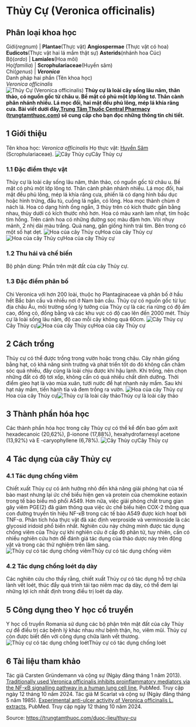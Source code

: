 # Thủy Cự (Veronica officinalis)

Phân loại khoa học  
---  
Giới(_regnum_) |  **Plantae**(Thực vật) **Angiospermae** (Thực vật có hoa) **Eudicots**(Thực vật hai lá mầm thật sự) **Asterids**(nhánh hoa Cúc)  
Bộ(_ordo_) | **Lamiales**(Hoa môi)  
Họ(_familia_) | **Scrophulariaceae**(Huyền sâm)  
Chi(_genus_) | **_Veronica_**  
Danh pháp hai phần (Tên khoa học)  
_Veronica officinalis_  
![Thủy Cự \(Veronica officinalis\)](https://trungtamthuoc.com/images/others/thuy-cu-1856.jpg)
**Thủy cự là loài cây sống lâu năm, thân thảo, có nguồn gốc từ châu u. Bề mặt có phủ một lớp lông tơ. Thân cành phân nhánh nhiều. Lá mọc đối, hai mặt đều phủ lông, mép lá khía răng cưa. Bài viết dưới đây,[Trung Tâm Thuốc Central Pharmacy](https://trungtamthuoc.com/ "Trung Tâm Thuốc Central Pharmacy") ([trungtamthuoc.com](https://trungtamthuoc.com/ "trungtamthuoc.com")) sẽ cung cấp cho bạn đọc những thông tin chi tiết.**
##  1 Giới thiệu
Tên khoa học: _Veronica officinalis_
Họ thực vật: [Huyền Sâm](https://trungtamthuoc.com/hoat-chat/huyen-sam "Huyền Sâm") (Scrophulariaceae).
![Cây Thủy cự](https://trungtamthuoc.com/images/item/thuy-cu-0.jpg)Cây Thủy cự
### 1.1 Đặc điểm thực vật
Thủy cự là loài cây sống lâu năm, thân thảo, có nguồn gốc từ châu u. Bề mặt có phủ một lớp lông tơ. Thân cành phân nhánh nhiều.
Lá mọc đối, hai mặt đều phủ lông, mép lá khía răng cưa, phiến lá có dạng hình bầu dục hoặc hình trứng, đầu tù, cuống lá ngắn, có lông.
Hoa mọc thành chùm ở nách lá. Hoa có dạng hình ống ngắn, 3 thùy trên có kích thước gần bằng nhau, thùy dưới có kích thước nhỏ hơn. Hoa có màu xanh lam nhạt, tím hoặc tím hồng. Trên cánh hoa có những đường sọc màu đậm hơn. Vòi nhụy mảnh, 2 nhị dài màu trắng.
Quả nang, gần giống hình trái tim. Bên trong có một số hạt dẹt.
![Hoa của cây Thủy cự](https://trungtamthuoc.com/images/item/thuy-cu-7.jpg)Hoa của cây Thủy cự![Hoa của cây Thủy cự](https://trungtamthuoc.com/images/item/thuy-cu-1.jpg)Hoa của cây Thủy cự
### 1.2 Thu hái và chế biến
Bộ phận dùng: Phần trên mặt đất của cây Thủy cự.
### 1.3 Đặc điểm phân bố
Chi Veronica với hơn 200 loài, thuộc họ Plantaginaceae và phân bố ở hầu hết Bắc bán cầu và nhiều nơi ở Nam bán cầu.
Thủy cự có nguồn gốc từ lục địa châu Âu, môi trường sống lý tưởng của Thủy cự là các rìa rừng có độ ẩm cao, đồng cỏ, đồng bằng và các khu vực có độ cao lên đến 2000 mét. Thủy cự là loài sống lâu năm, độ cao mỗi cây không quá 60cm.
![Cây Thủy cự](https://trungtamthuoc.com/images/item/thuy-cu-8.jpg)Cây Thủy cự![Hoa của cây Thủy cự](https://trungtamthuoc.com/images/item/thuy-cu-2.jpg)Hoa của cây Thủy cự
##  2 Cách trồng
Thủy cự có thể được trồng trong vườn hoặc trong chậu. Cây nhân giống bằng hạt, có khả năng sinh trưởng và phát triển tốt do đó không cần chăm sóc quá nhiều, đây cũng là loài chịu được khí hậu lạnh. Khi trồng, nên chọn những đất có độ tơi xốp, không cần có quá nhiều chất dinh dưỡng. Thời điểm gieo hạt là vào mùa xuân, tưới nước để hạt nhanh nảy mầm. Sau khi hạt nảy mầm, tiến hành tỉa và đem trồng ra vườn.
![Hoa của cây Thủy cự](https://trungtamthuoc.com/images/item/thuy-cu-9.jpg)Hoa của cây Thủy cự![Thủy cự là loài cây thảo](https://trungtamthuoc.com/images/item/thuy-cu-3.jpg)Thủy cự là loài cây thảo
##  3 Thành phần hóa học
Các thành phần hóa học trong cây Thủy cự có thể kể đến bao gồm axit hexadecanoic (20,62%), β-ionone (17,88%), hexahydrofarnesyl acetone (13,92%) và E -caryophyllene (6,78%).
![Cây Thủy cự](https://trungtamthuoc.com/images/item/thuy-cu-4.jpg)Cây Thủy cự
##  4 Tác dụng của cây Thủy cự
### 4.1 Tác dụng chống viêm
Chiết xuất Thủy cự có ảnh hưởng nhỏ đến khả năng giải phóng hạt của tế bào mast nhưng lại ức chế biểu hiện gen và protein của chemokine eotaxin trong tế bào biểu mô phổi A549. Hơn nữa, việc giải phóng chất trung gian gây viêm PGE(2) đã giảm thông qua việc ức chế biểu hiện COX-2 thông qua con đường truyền tín hiệu NF-κB trong các tế bào A549 được kích hoạt bởi TNF-α. Phân tích hóa thực vật đã xác định verproside và verminoside là các glycosid iridoid phổ biến nhất. Nghiên cứu này chứng minh được tác dụng chống viêm của Thủy cự khi nghiên cứu ở cấp độ phân tử, tuy nhiên, cần có nhiều nghiên cứu hơn để đánh giá tác dụng của thảo dược này trên động vật và trong các thử nghiệm trên lâm sàng.
![Thủy cự có tác dụng chống viêm](https://trungtamthuoc.com/images/item/thuy-cu-5.jpg)Thủy cự có tác dụng chống viêm
### 4.2 Tác dụng chống loét dạ dày
Các nghiên cứu cho thấy rằng, chiết xuất Thủy cự có tác dụng hỗ trợ chữa lành vết loét, thúc đẩy quá trình tái tạo niêm mạc dạ dày, có thể đem lại những lợi ích nhất định trong điều trị loét dạ dày.
##  5 Công dụng theo Y học cổ truyền
Y học cổ truyền Romania sử dụng các bộ phận trên mặt đất của cây Thủy cự để điều trị các bệnh lý khác nhau như bệnh thận, ho, viêm mũi. Thủy cự còn được biết đến với công dụng chữa lành vết thương.
![Thủy cự có tác dụng chống loét](https://trungtamthuoc.com/images/item/thuy-cu-6.jpg)Thủy cự có tác dụng chống loét
##  6 Tài liệu tham khảo
Tác giả Carsten Gründemann và cộng sự (Ngày đăng tháng 1 năm 2013). [Traditionally used Veronica officinalis inhibits proinflammatory mediators via the NF-κB signalling pathway in a human lung cell line](https://pubmed.ncbi.nlm.nih.gov/23142555/), PubMed. Truy cập ngày 12 tháng 10 năm 2024.
Tác giả M Scarlat và cộng sự (Ngày đăng tháng 5 năm 1985). [Experimental anti-ulcer activity of Veronica officinalis L. extracts](https://pubmed.ncbi.nlm.nih.gov/4021513/), PubMed. Truy cập ngày 12 tháng 10 năm 2024.


Source: https://trungtamthuoc.com/duoc-lieu/thuy-cu